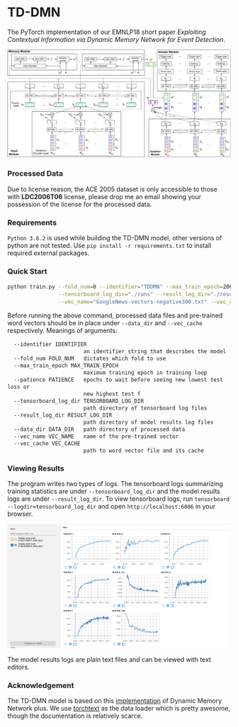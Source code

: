 # TD-DMN

The PyTorch implementation of our EMNLP18 short paper *Exploiting Contextual
Information via Dynamic Memory Network for Event Detection*.

![The detailed TD-DMN model](./figures/detailed.jpg)

### Processed Data
Due to license reason, the ACE 2005 dataset is only accessible to those with **LDC2006T06** license,
please drop me an email showing your possession of the license for the processed data.

### Requirements
``Python 3.6.2`` is used while building the TD-DMN model, other versions of python are not tested.
Use ``pip install -r requirements.txt`` to install required external packages.

### Quick Start
```bash
python train.py --fold_num=0 --identifier="TDDMN" --max_train_epoch=200 --patience=96 \
                --tensorboard_log_dir="./runs" --result_log_dir="./results" --data_dir="./data" \
                --vec_name="GoogleNews-vectors-negative300.txt" --vec_cache=".vector_cache/"
 ```
 
 Before running the above command, processed data files and pre-trained word vectors should be in place under
 ``--data_dir`` and ``--vec_cache`` respectively. Meanings of arguments:
 
```
  --identifier IDENTIFIER
                        an identifier string that describes the model
  --fold_num FOLD_NUM   dictates which fold to use
  --max_train_epoch MAX_TRAIN_EPOCH
                        maximum training epoch in training loop
  --patience PATIENCE   epochs to wait before seeing new lowest test loss or
                        new highest test f
  --tensorboard_log_dir TENSORBOARD_LOG_DIR
                        path directory of tensorboard log files
  --result_log_dir RESULT_LOG_DIR
                        path directory of model results log files
  --data_dir DATA_DIR   path directory of processed data
  --vec_name VEC_NAME   name of the pre-trained vector
  --vec_cache VEC_CACHE
                        path to word vector file and its cache
```
### Viewing Results
The program writes two types of logs. The tensorboard logs summarizing training statistics are under 
``--tensorboard_log_dir`` and the model results logs are under ``--result_log_dir``. To view tensorboard
logs, run ``tensorboard --logdir=tensorboard_log_dir`` and open ``http://localhost:6006`` in your browser. 

![Tensorboard result](./figures/tensorboard_result.png)

The model results logs are plain text files and can be viewed with text editors.


### Acknowledgement
The TD-DMN model is based on this [implementation](https://github.com/dandelin/Dynamic-memory-networks-plus-Pytorch) 
of Dynamic Memory Network plus. We use [torchtext](https://github.com/pytorch/text) as the data loader which is
pretty awesome, though the documentation is relatively scarce.